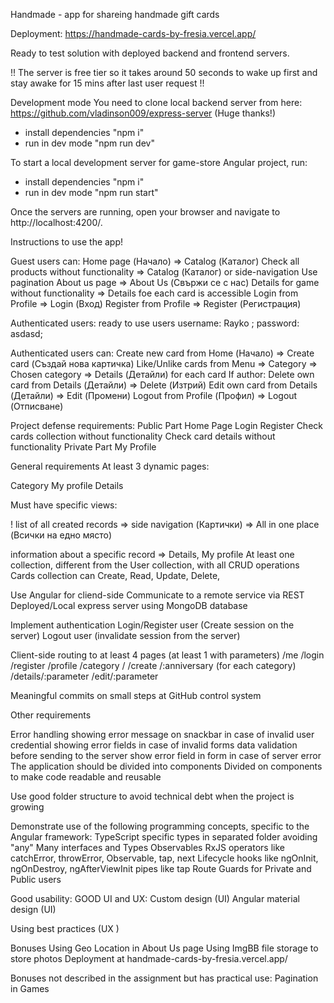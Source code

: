 Handmade - app for shareing handmade gift cards

Deployment: https://handmade-cards-by-fresia.vercel.app/

Ready to test solution with deployed backend and frontend servers.

!! The server is free tier so it takes around 50 seconds to wake up first and stay awake for 15 mins after last user request !!

Development mode
You need to clone local backend server from here: https://github.com/vladinson009/express-server (Huge thanks!)

- install dependencies "npm i"
- run in dev mode "npm run dev"

To start a local development server for game-store Angular project, run:

- install dependencies "npm i"
- run in dev mode "npm run start"

Once the servers are running, open your browser and navigate to http://localhost:4200/.

Instructions to use the app!

Guest users can:
Home page (Начало) => Catalog (Каталог)
Check all products without functionality => Catalog (Каталог) or side-navigation
Use pagination
About us page => About Us (Свържи се с нас)
Details for game without functionality => Details foe each card is accessible
Login from Profile => Login (Вход)
Register from Profile => Register (Регистрация)

Authenticated users:
ready to use users
username: Rayko ; password: asdasd;

<!-- username: moderator ; password: 123456 (role moderator);
username: gabriela ; password: 123456 (role user); -->

Authenticated users can:
Create new card from Home (Начало) => Create card (Създай нова картичка)
Like/Unlike cards from Menu => Category => Chosen category => Details (Детайли) for each card
If author:
Delete own card from Details (Детайли) => Delete (Изтрий)
Edit own card from Details (Детайли) => Edit (Промени)
Logout from Profile (Профил) => Logout (Отписване)

Project defense requirements:
Public Part
Home Page
Login
Register
Check cards collection without functionality
Check card details without functionality
Private Part
My Profile

General requirements
At least 3 dynamic pages:

Category
My profile
Details

Must have specific views:

! list of all created records => side navigation (Картички) => All in one place (Всички на едно място)

information about a specific record => Details, My profile
At least one collection, different from the User collection, with all CRUD operations
Cards collection can Create, Read, Update, Delete,

Use Angular for cliend-side
Communicate to a remote service via REST
Deployed/Local express server using MongoDB database

Implement authentication
Login/Register user (Create session on the server)
Logout user (invalidate session from the server)

Client-side routing to at least 4 pages (at least 1 with parameters)
/me
/login
/register
/profile
/category
/
/create
/:anniversary (for each category)
/details/:parameter
/edit/:parameter

Meaningful commits on small steps at GitHub control system

Other requirements

Error handling
showing error message on snackbar in case of invalid user credential
showing error fields in case of invalid forms
data validation before sending to the server
show error field in form in case of server error
The application should be divided into components
Divided on components to make code readable and reusable

<!-- Dummy commponents to reuse then in different parts of the app -->
<!-- Smart components to make architecture more easy for development -->

Use good folder structure to avoid technical debt when the project is growing

Demonstrate use of the following programming concepts, specific to the Angular framework:
TypeScript specific types in separated folder avoiding "any"
Many interfaces and Types
Observables
RxJS operators like catchError, throwError, Observable, tap, next
Lifecycle hooks like ngOnInit, ngOnDestroy, ngAfterViewInit
pipes like tap
Route Guards for Private and Public users

<!-- Directive for more specific email validation -->

Good usability: GOOD UI and UX:
Custom design (UI)
Angular material design (UI)

<!-- Loading spinners for server requests (UX) -->

Using best practices (UX )

Bonuses
Using Geo Location in About Us page
Using ImgBB file storage to store photos
Deployment at handmade-cards-by-fresia.vercel.app/

<!-- Angular animations -->

Bonuses not described in the assignment but has practical use:
Pagination in Games
